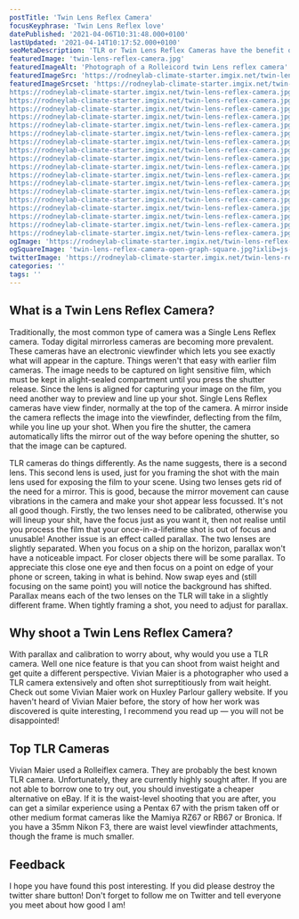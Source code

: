 ```yaml
---
postTitle: 'Twin Lens Reflex Camera'
focusKeyphrase: 'Twin Lens Reflex love'
datePublished: '2021-04-06T10:31:48.000+0100'
lastUpdated: '2021-04-14T10:17:52.000+0100'
seoMetaDescription: 'TLR or Twin Lens Reflex Cameras have the benefit of you being able to hold the camera at waist level to take a picture and get a more engaging camera angle.'
featuredImage: 'twin-lens-reflex-camera.jpg'
featuredImageAlt: 'Photograph of a Rolleicord twin Lens reflex camera'
featuredImageSrc: 'https://rodneylab-climate-starter.imgix.net/twin-lens-reflex-camera.jpg?ixlib=js-v3.1.3&w=672&h=448&s=4cc5748e835af01bcc381e09e1e5321b'
featuredImageSrcset: 'https://rodneylab-climate-starter.imgix.net/twin-lens-reflex-camera.jpg?ixlib=js-v3.1.3&auto=format&w=100&s=9046bffd71b2bc6aa892cf4d4da15f9f 100w,
https://rodneylab-climate-starter.imgix.net/twin-lens-reflex-camera.jpg?ixlib=js-v3.1.3&auto=format&w=116&s=55cd7fc31196c42a703c34ecaa484096 116w,
https://rodneylab-climate-starter.imgix.net/twin-lens-reflex-camera.jpg?ixlib=js-v3.1.3&auto=format&w=135&s=2d4ac006eda58137fc29505899ce72f4 135w,
https://rodneylab-climate-starter.imgix.net/twin-lens-reflex-camera.jpg?ixlib=js-v3.1.3&auto=format&w=156&s=a75e0f8c2bbfea7a3814b9b3bd4bd228 156w,
https://rodneylab-climate-starter.imgix.net/twin-lens-reflex-camera.jpg?ixlib=js-v3.1.3&auto=format&w=181&s=d286403a02162842aa6860cd24671c10 181w,
https://rodneylab-climate-starter.imgix.net/twin-lens-reflex-camera.jpg?ixlib=js-v3.1.3&auto=format&w=210&s=e786587574e77f105b8dbb1ac13894dc 210w,
https://rodneylab-climate-starter.imgix.net/twin-lens-reflex-camera.jpg?ixlib=js-v3.1.3&auto=format&w=244&s=a0d0a4abbee333973ebffe42a067efde 244w,
https://rodneylab-climate-starter.imgix.net/twin-lens-reflex-camera.jpg?ixlib=js-v3.1.3&auto=format&w=283&s=e7502941b0587c960060ba10b12634cf 283w,
https://rodneylab-climate-starter.imgix.net/twin-lens-reflex-camera.jpg?ixlib=js-v3.1.3&auto=format&w=328&s=934fdc79531e0932d190a076b5b59e9d 328w,
https://rodneylab-climate-starter.imgix.net/twin-lens-reflex-camera.jpg?ixlib=js-v3.1.3&auto=format&w=380&s=071099cbc4c359ec25533acc5fa500b2 380w,
https://rodneylab-climate-starter.imgix.net/twin-lens-reflex-camera.jpg?ixlib=js-v3.1.3&auto=format&w=441&s=bb9b8b774bae6c77d2a6f56f58e419b5 441w,
https://rodneylab-climate-starter.imgix.net/twin-lens-reflex-camera.jpg?ixlib=js-v3.1.3&auto=format&w=512&s=dd64679d20f2e434860cfe26b5fb07ba 512w,
https://rodneylab-climate-starter.imgix.net/twin-lens-reflex-camera.jpg?ixlib=js-v3.1.3&auto=format&w=594&s=1fe7365d433fc0fd0b37d4a50b8ed64d 594w,
https://rodneylab-climate-starter.imgix.net/twin-lens-reflex-camera.jpg?ixlib=js-v3.1.3&auto=format&w=689&s=6c432c58f3d35d55164cb7f09007624e 689w,
https://rodneylab-climate-starter.imgix.net/twin-lens-reflex-camera.jpg?ixlib=js-v3.1.3&auto=format&w=799&s=b05faf8d9be7e4ee5e7e3f88a6b5d5f8 799w,
https://rodneylab-climate-starter.imgix.net/twin-lens-reflex-camera.jpg?ixlib=js-v3.1.3&auto=format&w=927&s=9ec23d30c72a1d328220829e1530b7d9 927w,
https://rodneylab-climate-starter.imgix.net/twin-lens-reflex-camera.jpg?ixlib=js-v3.1.3&auto=format&w=1075&s=156dc49cd33e1c1ecea40757e23addc6 1075w,
https://rodneylab-climate-starter.imgix.net/twin-lens-reflex-camera.jpg?ixlib=js-v3.1.3&auto=format&w=1247&s=495b301355457417c222571174cd8d8f 1247w,
https://rodneylab-climate-starter.imgix.net/twin-lens-reflex-camera.jpg?ixlib=js-v3.1.3&auto=format&w=1344&s=3de89e43c5ae17ecd771a0a13ff21157 1344w'
ogImage: 'https://rodneylab-climate-starter.imgix.net/twin-lens-reflex-camera-open-graph.jpg?ixlib=js-3.2.1&w=1200&h=627&s=dc201f68701fd01c6855605f509198f4'
ogSquareImage: 'twin-lens-reflex-camera-open-graph-square.jpg?ixlib=js-3.2.1&w=400&h=400&s=9a2d29d256020a5d4d9ef18aa7b1b455'
twitterImage: 'https://rodneylab-climate-starter.imgix.net/twin-lens-reflex-camera-twitter.jpg?ixlib=js-3.2.0&w=800&h=418&s=90e4a56248b0eac548719ff805a887b0'
categories: ''
tags: ''
---
```


<script context="module">
  export const prerender = true;
</script>
<script>
  import ExternalLink from '$lib/components/ExternalLink.svelte';
</script>

## What is a Twin Lens Reflex Camera?

Traditionally, the most common type of camera was a Single Lens Reflex camera. Today digital mirrorless cameras are becoming more prevalent. These cameras have an electronic viewfinder which lets you see exactly what will appear in the capture. Things weren't that easy with earlier film cameras. The image needs to be captured on light sensitive film, which must be kept in alight-sealed compartment until you press the shutter release. Since the lens is aligned for capturing your image on the film, you need another way to preview and line up your shot. Single Lens Reflex cameras have view finder, normally at the top of the camera. A mirror inside the camera reflects the image into the viewfinder, deflecting from the film, while you line up your shot. When you fire the shutter, the camera automatically lifts the mirror out of the way before opening the shutter, so that the image can be captured.

TLR cameras do things differently. As the name suggests, there is a second lens. This second lens is used, just for you framing the shot with the main lens used for exposing the film to your scene. Using two lenses gets rid of the need for a mirror. This is good, because the mirror movement can cause vibrations in the camera and make your shot appear less focussed. It's not all good though. Firstly, the two lenses need to be calibrated, otherwise you will lineup your shit, have the focus just as you want it, then not realise until you process the film that your once-in-a-lifetime shot is out of focus and unusable! Another issue is an effect called parallax. The two lenses are slightly separated. When you focus on a ship on the horizon, parallax won't have a noticeable impact. For closer objects there will be some parallax. To appreciate this close one eye and then focus on a point on edge of your phone or screen, taking in what is behind. Now swap eyes and (still focusing on the same point) you will notice the background has shifted. Parallax means each of the two lenses on the TLR will take in a slightly different frame. When tightly framing a shot, you need to adjust for parallax.

## Why shoot a Twin Lens Reflex Camera?

With parallax and calibration to worry about, why would you use a TLR camera. Well one nice feature is that you can shoot from waist height and get quite a different perspective. Vivian Maier is a photographer who used a TLR camera extensively and often shot surreptitiously from wait height. Check out some <ExternalLink aria-label="See Vivian Maier work at Huxley-Parlour" href="https://huxleyparlour.com/artists/vivian-maier/">Vivian Maier work on Huxley Parlour gallery website</ExternalLink>. If you haven't heard of Vivian Maier before, the story of how her work was discovered is quite interesting, I recommend you read up &mdash; you will not be disappointed!

## Top TLR Cameras

Vivian Maier used a Rolleiflex camera. They are probably the best known TLR camera. Unfortunately, they are currently highly sought after. If you are not able to borrow one to try out, you should investigate a cheaper alternative on eBay. If it is the waist-level shooting that you are after, you can get a similar experience using a Pentax 67 with the prism taken off or other medium format cameras like the Mamiya RZ67 or RB67 or Bronica. If you have a 35mm Nikon F3, there are waist level viewfinder attachments, though the frame is much smaller.

## Feedback

I hope you have found this post interesting. If you did please destroy the twitter share button! Don't forget to follow me on Twitter and tell everyone you meet about how good I am!
